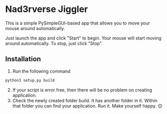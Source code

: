 # Nad3rverse Jiggler

This is a simple PySimpleGUI-based app that allows you to move your mouse around automatically.

Just launch the app and click "Start" to begin. Your mouse will start moving around automatically. To stop, just click "Stop".

## Installation

1. Run the following command

```bash
python3 setup.py build
```
2. If your script is error free, then there will be no problem on creating application.
3. Check the newly created folder build. It has another folder in it. 
   Within that folder you can find your application. 
   Run it. 
   Make yourself happy. 😊

